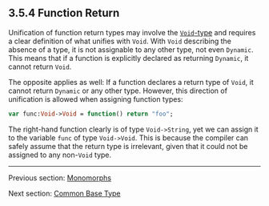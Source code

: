 ## 3.5.4 Function Return

Unification of function return types may involve the [`Void`-type](types-void.md) and requires a clear definition of what unifies with `Void`. With `Void` describing the absence of a type, it is not assignable to any other type, not even `Dynamic`. This means that if a function is explicitly declared as returning `Dynamic`, it cannot return `Void`.

The opposite applies as well: If a function declares a return type of `Void`, it cannot return `Dynamic` or any other type. However, this direction of unification is allowed when assigning function types:

```haxe
var func:Void->Void = function() return "foo";
```

The right-hand function clearly is of type `Void->String`, yet we can assign it to the variable `func` of type `Void->Void`. This is because the compiler can safely assume that the return type is irrelevant, given that it could not be assigned to any non-`Void` type.

---

Previous section: [Monomorphs](type-system-monomorphs.md)

Next section: [Common Base Type](type-system-unification-common-base-type.md)